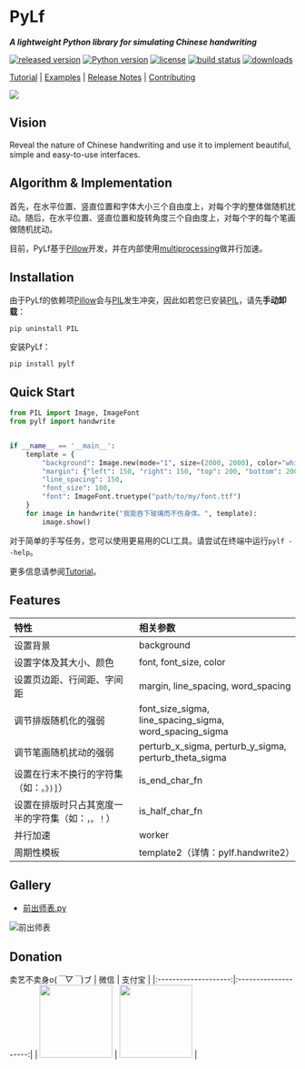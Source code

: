 # PyLf

___A lightweight Python library for simulating Chinese handwriting___

[![released version](https://img.shields.io/pypi/v/PyLf.svg)][pypi]
[![Python version](https://img.shields.io/pypi/pyversions/PyLf.svg)][pypi]
[![license](https://img.shields.io/github/license/Gsllchb/PyLf.svg)][license]
[![build status](https://travis-ci.org/Gsllchb/PyLf.svg?branch=master)](https://travis-ci.org/Gsllchb/PyLf)
[![downloads](https://img.shields.io/pypi/dm/PyLf.svg)](https://pypistats.org/packages/pylf)

[Tutorial][tutorial] |
[Examples][examples] |
[Release Notes][release-notes] |
[Contributing][contributing]

![](https://github.com/Gsllchb/PyLf-examples/blob/master/examples/v2/out/slogan.png)

## Vision

Reveal the nature of Chinese handwriting and use it to implement beautiful, simple and easy-to-use interfaces.

## Algorithm & Implementation

首先，在水平位置、竖直位置和字体大小三个自由度上，对每个字的整体做随机扰动。随后，在水平位置、竖直位置和旋转角度三个自由度上，对每个字的每个笔画做随机扰动。

目前，PyLf基于[Pillow][Pillow]开发，并在内部使用[multiprocessing](https://docs.python.org/3.4/library/multiprocessing.html)做并行加速。

## Installation

由于PyLf的依赖项[Pillow][Pillow]会与[PIL][PIL]发生冲突，因此如若您已安装[PIL][PIL]，请先**手动卸载**：

```console
pip uninstall PIL
```

安装PyLf：

```console
pip install pylf
```

## Quick Start

```python
from PIL import Image, ImageFont
from pylf import handwrite


if __name__ == '__main__':
    template = {
        "background": Image.new(mode="1", size=(2000, 2000), color="white"),
        "margin": {"left": 150, "right": 150, "top": 200, "bottom": 200},
        "line_spacing": 150,
        "font_size": 100,
        "font": ImageFont.truetype("path/to/my/font.ttf")
    }
    for image in handwrite("我能吞下玻璃而不伤身体。", template):
        image.show()
```

对于简单的手写任务，您可以使用更易用的CLI工具。请尝试在终端中运行`pylf --help`。

更多信息请参阅[Tutorial][tutorial]。

## Features

| 特性                         | 相关参数                                                    |
|:-------------------------- |:------------------------------------------------------- |
| 设置背景                       | background                                              |
| 设置字体及其大小、颜色                | font, font_size, color                                  |
| 设置页边距、行间距、字间距              | margin, line_spacing, word_spacing                      |
| 调节排版随机化的强弱                 | font_size_sigma, line_spacing_sigma, word_spacing_sigma |
| 调节笔画随机扰动的强弱                | perturb_x_sigma, perturb_y_sigma, perturb_theta_sigma   |
| 设置在行末不换行的字符集（如：`。》)]`）     | is_end_char_fn                                          |
| 设置在排版时只占其宽度一半的字符集（如：`，。！`） | is_half_char_fn                                         |
| 并行加速                       | worker                                                  |
| 周期性模板                      | template2（详情：pylf.handwrite2）                           |

## Gallery

* [前出师表.py](https://github.com/Gsllchb/PyLf-examples/blob/master/examples/v3/%E5%89%8D%E5%87%BA%E5%B8%88%E8%A1%A8.py)

![前出师表](https://github.com/Gsllchb/PyLf-examples/blob/master/examples/v3/out/%E5%89%8D%E5%87%BA%E5%B8%88%E8%A1%A8.png)

## Donation
卖艺不卖身o(*￣▽￣*)ブ
|          微信         |         支付宝       |
|:--------------------:|:--------------------:|
| <img src="https://gsllchb.github.io/donation/wechat.png" width="128" /> | <img src="https://gsllchb.github.io/donation/alipay.jpg" width="128" /> |

[tutorial]: https://github.com/Gsllchb/PyLf/blob/master/docs/tutorial.md
[PIL]: http://www.pythonware.com/products/pil/
[Pillow]: http://python-pillow.org/
[examples]: https://github.com/Gsllchb/PyLf-examples
[release-notes]: https://github.com/Gsllchb/PyLf/blob/master/docs/release_notes.md
[pypi]: https://pypi.org/project/pylf/
[license]: https://github.com/Gsllchb/PyLf/blob/master/LICENSE
[contributing]: https://github.com/Gsllchb/PyLf/blob/master/.github/CONTRIBUTING.md
[alipay-donation]: https://gsllchb.github.io/donation/alipay.jpg
[wechat-donation]: https://gsllchb.github.io/donation/wechat.png
